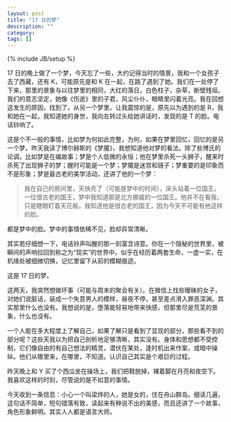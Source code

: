 ```yaml
---
layout: post
title: "17 日的梦"
description: ""
category: 
tags: []
---
```

{% include JB/setup %}

17 日的晚上做了一个梦，今天忘了一些，大约记得当时的情景，我和一个女孩子去了西藏，还有 K，可能原先是和 K 在一起，在路了遇到了她。我们在一处停了下来，那里的景象与以往梦里的相同，大红的落日，白色柱子，杂草，断壁残垣。我们的意志坚定，她像《伤逝》里的子君，风尘仆仆，眼睛里闪着光亮。我在回想这发生的原因，找到了，从另一个梦里。让我震惊的是，原先以为遇到的是 R，我和她在一起，我知道她的身世，我向左转过头给她讲话时，发现的是 T 的脸。电话铃响了。

这是个不一般的事情，比如梦为何如此完整，为何，如果在梦里回忆，回忆的是另一个梦。昨天我读了博尔赫斯的《梦魇》，我想知道他对梦的看法。除了些博氏的论调，比如梦是在编故事；梦是个人低微的永恒；他在梦里杀死一头狮子，醒来时杀死了出现狮子的梦；醒时可能是一个梦；梦魇是迷宫和镜子；梦重要的是印象而不是形象；梦是最古老的美学活动，还讲了他的一个梦：

> 我在自己的房间里，天快亮了（可能是梦中的时间），床头站着一位国王，一位很古老的国王，梦中我知道那是北方挪威的一位国王。他并不在看我，只是瞎眼盯着天花板。我知道他是很古老的国王，因为今天不可能有他这样的脸。

都是梦中的脸。梦中的事情依稀不见，脸却异常清晰。

其实若仔细想一下，电话铃声叫醒的那一刻富含诗意。你在一个隐秘的世界里，被瞬间的声响拉回到称之为“现实”的世界中，似乎在经历着两套生命，一虚一实，在机缘处被细微切换，记忆里留下从前的模糊痕迹。

这是 17 日的梦。

这两天，我突然想做坏事（可能与周末的聚会有关）。在微信上找些暧昧的女子，对她们说脏话，装成一个失意男人的模样，昼夜不停，甚至差点滑入罪恶深渊。其实那里什么也没有。我想说的是，堕落能轻易地带来快感，但那里尽是荒芜的景象，什么也没有。

一个人能在多大程度上了解自己，如果了解只是看到了显现的部分，那些看不到的部分呢？这些天我以为把自己剖析地足够清晰，其实没有。身体和思想都不受控制，它们像自由的有自己想法的精灵，潜伏在某处，逢时机出来作案，或暗中操纵。他们从哪里来，在哪里，不知道。认识自己其实是个艰巨的过程。

昨天晚上和 Y 买了个西瓜坐在操场上，我们把鞋脱掉，裸着脚在月亮和夜空下。我喜欢这样的时刻，尽管说的是不如意的事情。

今天收到一条信息：小心一个叫梁烨的人，她是女的，住在舟山群岛。细读几遍，这句话不简单，短句错落有致，读起来有种说不出的美感，而且还讲了一个故事，角色形象鲜明。其实人人都是语言大师。
